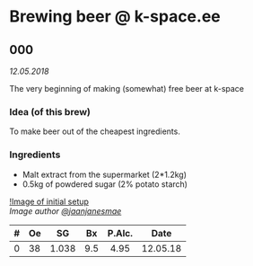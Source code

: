 # Brewing beer @ k-space.ee

## 000

_12.05.2018_

The very beginning of making (somewhat) free beer at k-space

### Idea (of this brew)
To make beer out of the cheapest ingredients.

### Ingredients
* Malt extract from the supermarket (2*1.2kg)
* 0.5kg of powdered sugar (2% potato starch)

[!Image of initial setup](https://github.com/username/repository/blob/master/img/octocat.png)  
_Image author [@jaanjanesmae](https://github.com/janesmae)_

| # | Oe |   SG  |  Bx  | P.Alc. |   Date   |
| - | -- | :---: | :--: | :----: | :------: |
| 0 | 38 | 1.038 |  9.5 |  4.95  | 12.05.18 |

